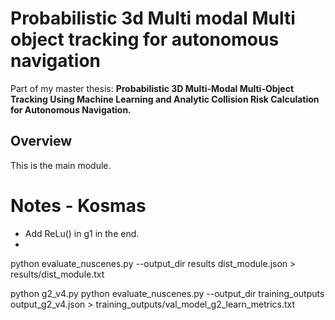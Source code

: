 # Probabilistic 3d Multi modal Multi object tracking for autonomous navigation
Part of my master thesis: **Probabilistic 3D Multi-Modal Multi-Object Tracking Using Machine Learning and Analytic Collision Risk Calculation for Autonomous Navigation.**
## Overview
This is the main module.

# Notes - Kosmas
- Add ReLu() in g1 in the end.
- 


python evaluate_nuscenes.py --output_dir results dist_module.json > results/dist_module.txt


python g2_v4.py
python evaluate_nuscenes.py --output_dir training_outputs output_g2_v4.json > training_outputs/val_model_g2_learn_metrics.txt
